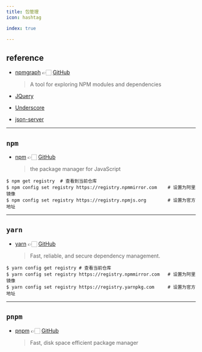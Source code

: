 ```yaml
---
title: 包管理
icon: hashtag

index: true

---
```


<!-- more -->

## reference

- [npmgraph](https://npmgraph.js.org) 👉🏻 [GitHub](https://github.com/npmgraph/npmgraph)
    > A tool for exploring NPM modules and dependencies

<!-- tool -->

- [JQuery](https://github.com/jquery/jquery)
- [Underscore](https://github.com/jashkenas/underscore)

- [json-server](https://github.com/typicode/json-server)

------

## `npm`

- [npm](https://www.npmjs.com) 👉🏻 [GitHub](https://github.com/npm/cli) 
  > the package manager for JavaScript
  
```shell
$ npm get registry  # 查看到当前仓库
$ npm config set registry https://registry.npmmirror.com    # 设置为阿里镜像
$ npm config set registry https://registry.npmjs.org        # 设置为官方地址
```

------

## `yarn`

- [yarn](https://classic.yarnpkg.com) 👉🏻 [GitHub](https://github.com/yarnpkg/yarn) 
    > Fast, reliable, and secure dependency management.

```shell
$ yarn config get registry # 查看当前仓库
$ yarn config set registry https://registry.npmmirror.com   # 设置为阿里镜像
$ yarn config set registry https://registry.yarnpkg.com     # 设置为官方地址
```

------

## `pnpm`

- [pnpm](https://pnpm.io) 👉🏻 [GitHub](https://github.com/pnpm/pnpm) 
    > Fast, disk space efficient package manager
    
```shell

```



